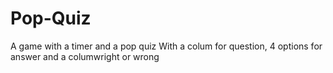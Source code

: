 # Pop-Quiz
A game with a timer and a pop quiz
With a colum for question, 4 options for answer and a columwright or wrong